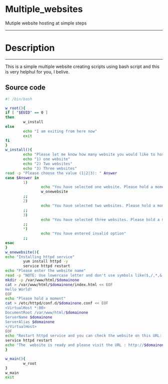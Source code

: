 # Multiple_websites
Mutiple website hosting at simple steps

-------------------------------------------------- 

# Description
-------------------------------------------------- 

This is a simple multiple website creating scripts using bash script and this is very helphul for you, I belive. 

## Source code
```sh
#! /bin/bash

w_root(){
if [ "$EUID" == 0 ]
then
        w_install
else
        echo "I am exiting from here now"
        exit
fi
}
w_install(){
        echo "Please let me know how many website you would like to host, please choose the below option now"
        echo "1) one website"
        echo "2) Two websites"
        echo "3) Three websites"
read -p "Please choose the value (1|2|3): " Answer
case $Answer in
        1)
                echo "You have selected one website. Please hold a moment whle creating one webiste for you"
                w_onewebsite
        ;;
        2)
                echo "You have selected two websites. Please hold a moment, while creating two website for you"
        ;;
        3)
                echo "You have selected three websites. Please hold a moment, while creating two website for you"
        ;;
        *)
                echo "You have entered invalid option"
        ;;
esac
}
w_onewebsite(){
echo "Installing httpd service"
        yum install httpd -y
        service httpd restart
echo "Please enter the website name"
read -p "NOTE: Use lowercase letter and don't use symbols like($,/,*,&,......):" domainone
mkdir -p /var/www/html/$domainone
cat > /var/www/html/$domainone/index.html << EOF
Hello World!
EOF
echo "Please hold a moment"
cat > /etc/httpd/conf.d/$domainone.conf << EOF
<VirtualHost *:80>
DocumentRoot /var/www/html/$domainone
ServerName $domainone
ServerAlias $domainone
</VirtualHost>
EOF
echo "Restart httpd service and you can check the website on this URL: http://$domainone after adding the hosts file on your local machine"
service httpd restart
echo "The  website is ready and please visit the URL : http://$domainone"
}

w_main(){
        w_root
}
w_main
exit

```
